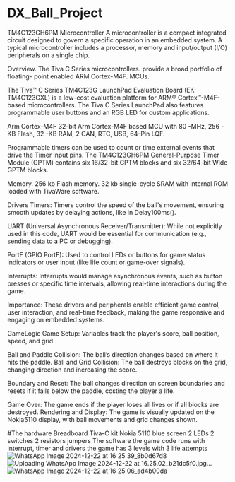 # DX_Ball_Project

TM4C123GH6PM Microcontroller
A microcontroller is a compact integrated circuit designed to govern a specific operation in an embedded system. A typical microcontroller includes a processor, memory and input/output (I/O) peripherals on a single chip.

Overview. The Tiva C Series microcontrollers. provide a broad portfolio of floating- point enabled ARM Cortex-M4F. MCUs.

The Tiva™ C Series TM4C123G LaunchPad Evaluation Board (EK-TM4C123GXL) is a low-cost evaluation platform for ARM® Cortex™-M4F-based microcontrollers. The Tiva C Series LaunchPad also features programmable user buttons and an RGB LED for custom applications.

Arm Cortex-M4F 32-bit Arm Cortex-M4F based MCU with 80 -MHz, 256 -KB Flash, 32 -KB RAM, 2 CAN, RTC, USB, 64-Pin LQF.

Programmable timers can be used to count or time external events that drive the Timer input pins. The TM4C123GH6PM General-Purpose Timer Module (GPTM) contains six 16/32-bit GPTM blocks and six 32/64-bit Wide GPTM blocks.

Memory. 256 kb Flash memory. 32 kb single-cycle SRAM with internal ROM loaded with TivaWare software.

Drivers
Timers: Timers control the speed of the ball's movement, ensuring smooth updates by delaying actions, like in Delay100ms().

UART (Universal Asynchronous Receiver/Transmitter): While not explicitly used in this code, UART would be essential for communication (e.g., sending data to a PC or debugging).

PortF (GPIO PortF): Used to control LEDs or buttons for game status indicators or user input (like life count or game-over signals).

Interrupts: Interrupts would manage asynchronous events, such as button presses or specific time intervals, allowing real-time interactions during the game.

Importance: These drivers and peripherals enable efficient game control, user interaction, and real-time feedback, making the game responsive and engaging on embedded systems.

GameLogic
Game Setup: Variables track the player's score, ball position, speed, and grid.

Ball and Paddle Collision: The ball’s direction changes based on where it hits the paddle.
Ball and Grid Collision: The ball destroys blocks on the grid, changing direction and increasing the score.

Boundary and Reset: The ball changes direction on screen boundaries and resets if it falls below the paddle, costing the player a life.

Game Over: The game ends if the player loses all lives or if all blocks are destroyed.
Rendering and Display: The game is visually updated on the Nokia5110 display, with ball movements and grid changes shown.

#The hardware
Breadboard
Tiva-C kit
Nokia 5110 blue screen
2 LEDs
2 switches
2 resistors
jumpers
The software
the game code runs with interrupt, timer and drivers
the game has 3 levels with 3 life attempts
![WhatsApp Image 2024-12-22 at 16 25 39_8b0d67d8](https://github.com/user-attachments/assets/6c8f86ac-bf7c-4292-b290-cbc0f14e7526)
![Uploading WhatsApp Image 2024-12-22 at 16.25.02_b21dc5f0.jpg…]()
![WhatsApp Image 2024-12-22 at 16 25 06_ad4b00da](https://github.com/user-attachments/assets/cb99f4da-6413-48c7-9aba-11c8edf0493e)


